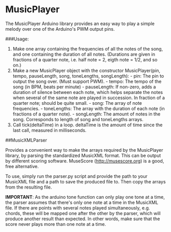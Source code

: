 # MusicPlayer

The MusicPlayer Arduino library provides an easy way to play a simple melody over one of the Arduino's PWM output pins. 

###Usage:
  1.  Make one array containing the frequencies of all the notes of the song, and one containing the duration of all notes.
  	(Durations are given in fractions of a quarter note, i.e. half note = 2, eigth note = 1/2, and so on.)
  2.  Make a new MusicPlayer object with the constructor MusicPlayer(pin, tempo, pauseLength, song, toneLengths, songLength):
    - pin: The pin to output the song over. (Must support PWM).
    - tempo: The tempo of the song (in BPM, beats per minute)
    - pauseLength: If non-zero, adds a duration of silence between each note, which helps separate the notes when several of the same note are played in succession. In fraction of a quarter note; should be quite small.
    - song: The array of note frequencies.
    - toneLengths: The array with the duration of each note (in fractions of a quarter note).
    - songLength: The amount of notes in the song. Corresponds to length of song and toneLengths arrays.
  3.  Call tick(deltaTime) in a loop. deltaTime is the amount of time since the last call, measured in milliseconds.



##MusicXMLParser

Provides a convenient way to make the arrays required by the MusicPlayer library, by parsing the standardized MusicXML format.
This can be output by different scoring software. MuseScore (http://musescore.org) is a good, free alternative.

To use, simply run the parser.py script and provide the path to your MusicXML file and a path to save the produced file to.
Then copy the arrays from the resulting file.

**IMPORTANT**: As the arduino tone function can only play one tone at a time, the parser assumes that there's only one note at a 
time in the MusicXML file. If there are points with several notes played simultaneously, e.g. chords, these will be mapped
one after the other by the parser, which will produce another result than expected. In other words, make sure that the score
never plays more than one note at a time.
